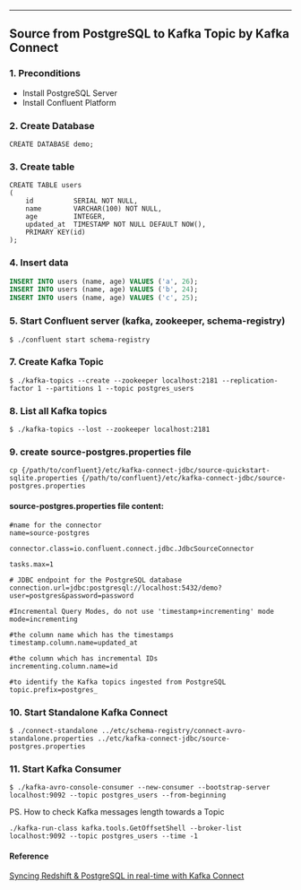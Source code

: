 
------

## Source from PostgreSQL to Kafka Topic by Kafka Connect

### 1. Preconditions

- Install PostgreSQL Server
- Install Confluent Platform

### 2. Create Database
```
CREATE DATABASE demo;
```

### 3. Create table

```
CREATE TABLE users
(
    id          SERIAL NOT NULL,
    name        VARCHAR(100) NOT NULL,
    age         INTEGER,
    updated_at  TIMESTAMP NOT NULL DEFAULT NOW(),
    PRIMARY KEY(id)
);
```

### 4. Insert data

```sql
INSERT INTO users (name, age) VALUES ('a', 26);
INSERT INTO users (name, age) VALUES ('b', 24);
INSERT INTO users (name, age) VALUES ('c', 25);
```

### 5. Start Confluent server (kafka, zookeeper, schema-registry)

```
$ ./confluent start schema-registry
```

### 7. Create Kafka Topic
```
$ ./kafka-topics --create --zookeeper localhost:2181 --replication-factor 1 --partitions 1 --topic postgres_users
```

### 8. List all Kafka topics
```
$ ./kafka-topics --lost --zookeeper localhost:2181
```

### 9. create source-postgres.properties file
```
cp {/path/to/confluent}/etc/kafka-connect-jdbc/source-quickstart-sqlite.properties {/path/to/confluent}/etc/kafka-connect-jdbc/source-postgres.properties
```

#### source-postgres.properties file content:
```
#name for the connector
name=source-postgres

connector.class=io.confluent.connect.jdbc.JdbcSourceConnector

tasks.max=1

# JDBC endpoint for the PostgreSQL database
connection.url=jdbc:postgresql://localhost:5432/demo?user=postgres&password=password

#Incremental Query Modes, do not use 'timestamp+incrementing' mode
mode=incrementing

#the column name which has the timestamps
timestamp.column.name=updated_at

#the column which has incremental IDs
incrementing.column.name=id

#to identify the Kafka topics ingested from PostgreSQL
topic.prefix=postgres_
```

### 10. Start Standalone Kafka Connect
```
$ ./connect-standalone ../etc/schema-registry/connect-avro-standalone.properties ../etc/kafka-connect-jdbc/source-postgres.properties
```

### 11. Start Kafka Consumer
```
$ ./kafka-avro-console-consumer --new-consumer --bootstrap-server localhost:9092 --topic postgres_users --from-beginning
```

PS. How to check Kafka messages length towards a Topic
```
./kafka-run-class kafka.tools.GetOffsetShell --broker-list localhost:9092 --topic postgres_users --time -1
```

#### Reference
[Syncing Redshift & PostgreSQL in real-time with Kafka Connect][1]

  [1]: https://blog.insightdatascience.com/from-postgresql-to-redshift-with-kafka-connect-111c44954a6a

